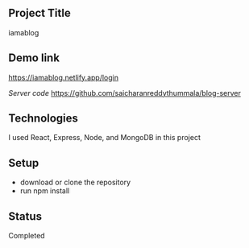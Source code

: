 ## Project Title

iamablog 

## Demo link

https://iamablog.netlify.app/login

*Server code* https://github.com/saicharanreddythummala/blog-server

## Technologies

I used React, Express, Node, and MongoDB in this project

## Setup

* download or clone the repository
* run npm install

## Status

Completed

